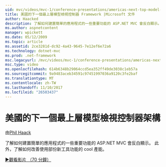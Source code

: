 ```yaml
---
uid: mvc/videos/mvc-1/conference-presentations/americas-next-top-model-view-controller-framework
title: 美國的下一個最上層模型檢視控制器 Framework |Microsoft 文件
author: Haacked
description: 了解如何建置簡單的應用程式的一些重要功能的 ASP.NET MVC 會反白顯示。 此外，了解如何提升產能使用的一些...
ms.author: aspnetcontent
manager: wpickett
ms.date: 05/12/2009
ms.topic: article
ms.assetid: 2ce3281d-dc92-4a43-9645-7e12ef6e72a6
ms.technology: dotnet-mvc
ms.prod: .net-framework
msc.legacyurl: /mvc/videos/mvc-1/conference-presentations/americas-next-top-model-view-controller-framework
msc.type: video
ms.openlocfilehash: 614b6348b29064ccd5ea352ff49de3038c1eb57a
ms.sourcegitcommit: 9a9483aceb34591c97451997036a9120c3fe2baf
ms.translationtype: MT
ms.contentlocale: zh-TW
ms.lasthandoff: 11/10/2017
ms.locfileid: "26503437"
---
```

<a name="americas-next-top-model-view-controller-framework"></a>美國的下一個最上層模型檢視控制器架構
====================
由[Phil Haack](https://github.com/Haacked)

了解如何建置簡單的應用程式的一些重要功能的 ASP.NET MVC 會反白顯示。 此外，了解如何改善使用部份新工具功能的 cool 產能。

[&#9654;觀看影片 （70 分鐘）](https://channel9.msdn.com/Blogs/ASP-NET-Site-Videos/americas-next-top-model-view-controller-framework)

